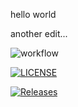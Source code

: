 hello world 

another edit...

![workflow](https://github.com/Joketts/sem/actions/workflows/main.yml/badge.svg)


[![LICENSE](https://img.shields.io/github/license/Joketts/sem.svg?style=flat-square)](https://github.com/<github-username>/sem/blob/master/LICENSE)

[![Releases](https://img.shields.io/github/release/Joketts/sem/all.svg?style=flat-square)](https://github.com/<github-username>/sem/releases)